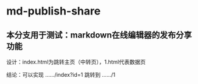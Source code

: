 # md-publish-share

## 本分支用于测试：markdown在线编辑器的发布分享功能

设计：index.html为跳转主页（中转页），1.html代表数据页

结论：可以实现 ……/index?id=1 跳转到 ……/1
